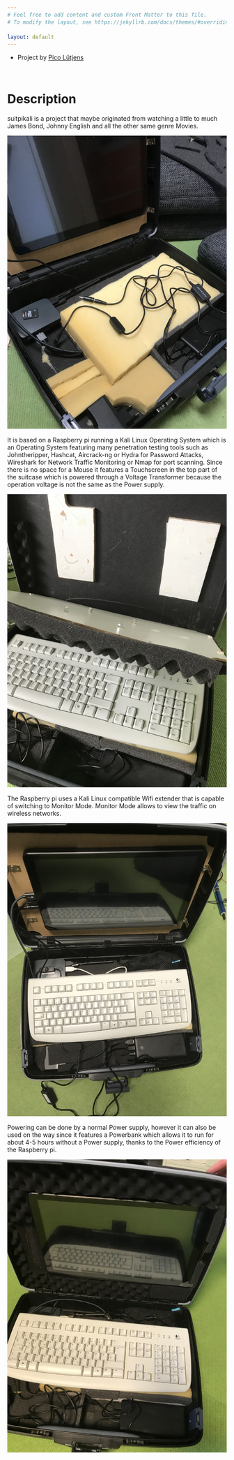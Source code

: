 ```yaml
---
# Feel free to add content and custom Front Matter to this file.
# To modify the layout, see https://jekyllrb.com/docs/themes/#overriding-theme-defaults

layout: default
---
```


- Project by <a href="https://picoluetjens.github.io/">Pico Lütjens</a><br>
<br>

# Description

suitpikali is a project that maybe originated from watching a little to much James Bond, Johnny English and all the other same genre Movies.

![image](img/IMG_3214.jpg)

It is based on a Raspberry pi running a Kali Linux Operating System which is an Operating System featuring many penetration testing tools such as Johntheripper, Hashcat, Aircrack-ng or Hydra for Password Attacks, Wireshark for Network Traffic Monitoring or Nmap for port scanning. Since there is no space for a Mouse it features a Touchscreen in the top part of the suitcase which is powered through a Voltage Transformer because the operation voltage is not the same as the Power supply.

![image](img/IMG_3617.jpg)

The Raspberry pi uses a Kali Linux compatible Wifi extender that is capable of switching to Monitor Mode. Monitor Mode allows to view the traffic on wireless networks.

![image](img/IMG_3220.jpg)

Powering can be done by a normal Power supply, however it can also be used on the way since it features a Powerbank which allows it to run for about 4-5 hours without a Power supply, thanks to the Power efficiency of the Raspberry pi.

![image](img/CUXX3435.JPG)